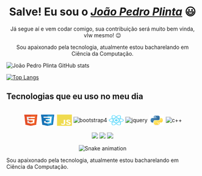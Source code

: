 <div>
  <h1 align="center">Salve! Eu sou o <a href="https://www.linkedin.com/in/joao-pedro-plinta/"><i>João Pedro Plinta</i></a> 😃️</h1>
  <p align="center">Já segue aí e vem codar comigo, sua contribuição será muito bem vinda, vlw mesmo! 😉️</h2>
  <p align="center">Sou apaixonado pela tecnologia, atualmente estou bacharelando em Ciência da Computação.</p>
</div>

![João Pedro Plinta GitHub stats](https://github-readme-stats.vercel.app/api?username=joaopedroplinta&show_icons=true&theme=tokyonight)

[![Top Langs](https://github-readme-stats.vercel.app/api/top-langs/?username=joaopedroplinta&layout=compact)](https://github.com/joaopedroplinta/github-readme-stats)

## Tecnologias que eu uso no meu dia

<div align="center" valign="top"><br>
  <img align="center" alt="HTML" height="30" width="40" src="https://raw.githubusercontent.com/devicons/devicon/master/icons/html5/html5-original.svg">
  <img align="center" alt="CSS" height="30" width="40" src="https://raw.githubusercontent.com/devicons/devicon/master/icons/css3/css3-original.svg">
  <img align="center" alt="JavaScript" height="30" width="40" src="https://raw.githubusercontent.com/devicons/devicon/master/icons/javascript/javascript-plain.svg">
  <img align="center" alt="bootstrap4" height="30" width="40" src="https://img.shields.io/badge/Bootstrap-563D7C?style=for-the-badge&logo=bootstrap&logoColor=white">
  <img align="center" alt="React" height="30" width="40" src="https://raw.githubusercontent.com/devicons/devicon/master/icons/react/react-original.svg">
  <img align="center" alt="jquery" height="30" width="40" src="https://img.shields.io/badge/jQuery-0769AD?style=for-the-badge&logo=jquery&logoColor=white">
  <img align="center" alt="Python" height="30" width="40" src="https://raw.githubusercontent.com/devicons/devicon/master/icons/python/python-original.svg">
  <img align="center" alt="c++" height="30" width="40" src="https://img.shields.io/badge/C%2B%2B-00599C?style=for-the-badge&logo=c%2B%2B&logoColor=white">
</div><br>

<div align="center">
  <a href="https://www.instagram.com/pinguim_joao/" target="_blank"><img src="https://img.shields.io/badge/-Instagram-%23E4405F?style=for-the-badge&logo=instagram&logoColor=white" target="_blank"></a>
  <a href="https://www.linkedin.com/in/joao-pedro-plinta/" target="_blank"><img src="https://img.shields.io/badge/-LinkedIn-%230077B5?style=for-the-badge&logo=linkedin&logoColor=white" target="_blank"></a> 
  <a href="joaopedrohenriqueplinta@gmail.com"><img src="https://img.shields.io/badge/-Gmail-%23333?style=for-the-badge&logo=gmail&logoColor=white" target="_blank"></a>
</div>

<div align="center">
  
  ![Snake animation](https://github.com/danielbped/danielbped/blob/output/github-contribution-grid-snake.svg)
  
</div>

Sou apaixonado pela tecnologia, atualmente estou bacharelando em Ciência da Computação.
